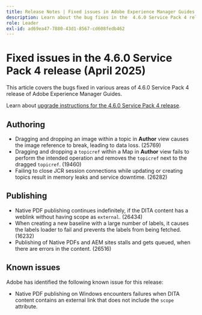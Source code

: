 ```yaml
---
title: Release Notes | Fixed issues in Adobe Experience Manager Guides 4.6.0 Service Pack 4 release
description: Learn about the bug fixes in the  4.6.0 Service Pack 4 release of Adobe Experience Manager Guides
role: Leader
exl-id: ad69ea47-7880-43d1-8567-cd608fedb462
---
```

# Fixed issues in the 4.6.0 Service Pack 4 release (April 2025)


This article covers the bugs fixed in various areas of 4.6.0 Service Pack 4 release of Adobe Experience Manager Guides.

Learn about [upgrade instructions for the 4.6.0 Service Pack 4 release](upgrade-instructions-4-6-0-sp4.md).

## Authoring

- Dragging and dropping an image within a topic in **Author** view causes the image reference to break, leading to data loss. (25769)
- Dragging and dropping a `topicref` within a Map in **Author** view fails to perform the intended operation and removes the `topicref` next to the dragged `topicref`. (19460)
- Failing to close JCR session connections while updating or creating topics result in memory leaks and service downtime. (26282)

## Publishing

- Native PDF publishing continues indefinitely, if the DITA content has a weblink without having scope as `external`. (26434)
- When creating a new baseline with a large number of labels, it causes the labels loader to fail and prevents the labels from being fetched. (16232)
- Publishing of Native PDFs and AEM sites stalls and gets queued, when there are errors in the content. (26516)

## Known issues

Adobe has identified the following known issue for this release:

- Native PDF publishing on Windows encounters failures when DITA content contains an external link that does not include the `scope` attribute.

